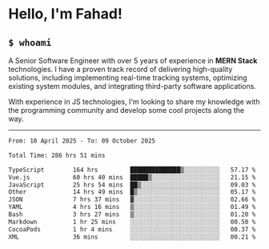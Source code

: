 <h1>Hello, I'm Fahad!</h1>

<h2><code>$ whoami</code></h2>

A Senior Software Engineer with over 5 years of experience in **MERN Stack** technologies. I have a proven track record of delivering high-quality solutions, including implementing real-time tracking systems, optimizing existing system modules, and integrating third-party software applications.

With experience in JS technologies, I'm looking to share my knowledge with the programming community and develop some cool projects along the way.

---

<!--START_SECTION:waka-->

```txt
From: 10 April 2025 - To: 09 October 2025

Total Time: 286 hrs 51 mins

TypeScript        164 hrs         ██████████████▒░░░░░░░░░░   57.17 %
Vue.js            60 hrs 40 mins  █████▒░░░░░░░░░░░░░░░░░░░   21.15 %
JavaScript        25 hrs 54 mins  ██▒░░░░░░░░░░░░░░░░░░░░░░   09.03 %
Other             14 hrs 49 mins  █▒░░░░░░░░░░░░░░░░░░░░░░░   05.17 %
JSON              7 hrs 37 mins   ▓░░░░░░░░░░░░░░░░░░░░░░░░   02.66 %
YAML              4 hrs 16 mins   ▒░░░░░░░░░░░░░░░░░░░░░░░░   01.49 %
Bash              3 hrs 27 mins   ▒░░░░░░░░░░░░░░░░░░░░░░░░   01.20 %
Markdown          1 hr 25 mins    ░░░░░░░░░░░░░░░░░░░░░░░░░   00.50 %
CocoaPods         1 hr 4 mins     ░░░░░░░░░░░░░░░░░░░░░░░░░   00.37 %
XML               36 mins         ░░░░░░░░░░░░░░░░░░░░░░░░░   00.21 %
```

<!--END_SECTION:waka-->

<!--
**heyFahad/heyFahad** is a ✨ _special_ ✨ repository because its `README.md` (this file) appears on your GitHub profile.

Here are some ideas to get you started:

- 🔭 I’m currently working on ...
- 🌱 I’m currently learning ...
- 👯 I’m looking to collaborate on ...
- 🤔 I’m looking for help with ...
- 💬 Ask me about ...
- 📫 How to reach me: ...
- 😄 Pronouns: ...
- ⚡ Fun fact: ...
-->

